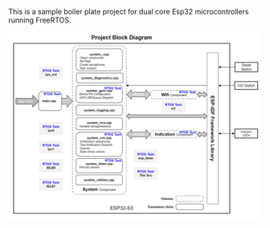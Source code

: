 This is a sample boiler plate project for dual core Esp32 microcontrollers running FreeRTOS.

![system_block](./docs/images/project_block.png)